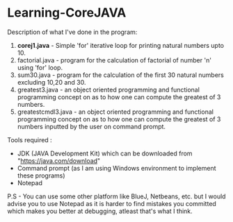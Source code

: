 # Learning-CoreJAVA
Description of what I've done in the program:

1) <b>corej1.java</b> - Simple 'for' iterative loop for printing natural numbers upto 10.
2) factorial.java - program for the calculation of factorial of number 'n' using 'for' loop.
3) sum30.java - program for the calculation of the first 30 natural numbers excluding 10,20 and 30.
4) greatest3.java - an object oriented programming and functional programming concept on as to how one can compute the greatest of 3 numbers. 
5)  greatestcmdl3.java - an object oriented programming and functional programming concept on as to how one can compute the greatest of 3 numbers inputted by the user on command prompt. 

Tools required : 
- JDK (JAVA Development Kit) which can be downloaded from "https://java.com/download"
- Command prompt (as I am using Windows environment to implement these programs)
- Notepad

P.S - You can use some other platform like BlueJ, Netbeans, etc. but I would advise you to use Notepad as it is harder to find mistakes you
committed which makes you better at debugging, atleast that's what I think.


